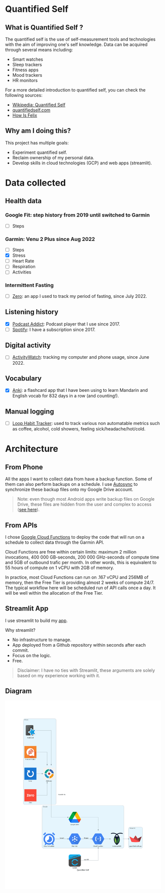# Quantified Self

## What is Quantified Self ?

The quantified self is the use of self-measurement tools and technologies with the aim of improving one's self knowledge. Data can be acquired through several means including:
- Smart watches
- Sleep trackers
- Fitness apps
- Mood trackers
- HR monitors

For a more detailed introduction to quantified self, you can check the following sources:
- [Wikipedia: Quantified Self](https://en.wikipedia.org/wiki/Quantified_self)
- [quantifiedself.com](https://quantifiedself.com/)
- [How Is Felix](https://howisfelix.today/?)

## Why am I doing this?
This project has multiple goals:
- Experiment quantified self.
- Reclaim ownership of my personal data.
- Develop skills in cloud technologies (GCP) and web apps (streamlit).

# Data collected

## Health data
### Google Fit: step history from 2019 until switched to Garmin
- [ ] Steps
### Garmin: Venu 2 Plus since Aug 2022
- [ ] Steps
- [x] Stress
- [ ] Heart Rate
- [ ] Respiration
- [ ] Activities
### Intermittent Fasting
- [ ] [Zero](https://play.google.com/store/apps/details?id=com.zerofasting.zero): an app I used to track my period of fasting, since July 2022.

## Listening history
- [x] [Podcast Addict](https://podcastaddict.com/): Podcast player that I use since 2017.
- [ ] [Spotify](spotify.com/): I have a subscription since 2017.

## Digital activity
- [ ] [ActivityWatch](https://activitywatch.net/): tracking my computer and phone usage, since June 2022.

## Vocabulary
- [x] [Anki](https://play.google.com/store/apps/details?id=com.ichi2.anki): a flashcard app that I have been using to learn Mandarin and English vocab for 832 days in a row (and counting!).

## Manual logging
- [ ] [Loop Habit Tracker](https://play.google.com/store/apps/details?id=org.isoron.uhabits): used to track various non automatable metrics such as coffee, alcohol, cold showers, feeling sick/headache/hot/cold.

# Architecture
## From Phone
All the apps I want to collect data from have a backup function. Some of them can also perform backups on a schedule. I use [Autosync](https://play.google.com/store/apps/details?id=com.ttxapps.drivesync) to synchronize these backup files onto my Google Drive account. 

> Note: even though most Android apps write backup files on Google Drive, these files are hidden from the user and complex to access ([see here](https://stackoverflow.com/questions/22832104/how-can-i-see-hidden-app-data-in-google-drive)).

## From APIs
I chose [Google Cloud Functions](https://cloud.google.com/functions) to deploy the code that will run on a schedule to collect data through the Garmin API.

Cloud Functions are free within certain limits: maximum 2 million invocations, 400 000 GB-seconds, 200 000 GHz-seconds of compute time and 5GB of outbound trafic per month. In other words, this is equivalent to 55 hours of compute on 1 vCPU with 2GB of memory. 

In practice, most Cloud Functions can run on .167 vCPU and 256MB of memory, then the Free Tier is providing almost 2 weeks of compute 24/7. The typical workflow here will be scheduled run of API calls once a day. It will be well within the allocation of the Free Tier.

## Streamlit App
I use streamlit to build my [app](https://hugolmn-quantified-self-streamlit-app-75audf.streamlitapp.com/). 

Why streamlit?
- No infrastructure to manage.
- App deployed from a Github repository within seconds after each commit.
- Focus on the logic.
- Free.
> Disclaimer: I have no ties with Streamlit, these arguments are solely based on my experience working with it.
## Diagram
![Architecture diagram](docs/diagram/quantified_self.png)